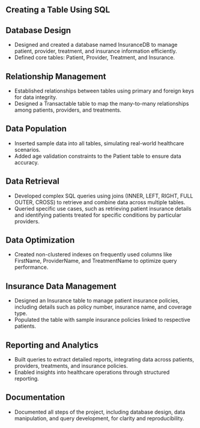 ## Creating a Table Using SQL
## Database Design
- Designed and created a database named InsuranceDB to manage patient, provider, treatment, and insurance information efficiently.
- Defined core tables: Patient, Provider, Treatment, and Insurance.
## Relationship Management
- Established relationships between tables using primary and foreign keys for data integrity.
- Designed a Transactable table to map the many-to-many relationships among patients, providers, and treatments.
## Data Population
- Inserted sample data into all tables, simulating real-world healthcare scenarios.
- Added age validation constraints to the Patient table to ensure data accuracy.
## Data Retrieval
- Developed complex SQL queries using joins (INNER, LEFT, RIGHT, FULL OUTER, CROSS) to retrieve and combine data across multiple tables.
- Queried specific use cases, such as retrieving patient insurance details and identifying patients treated for specific conditions by particular providers.
## Data Optimization
- Created non-clustered indexes on frequently used columns like FirstName, ProviderName, and TreatmentName to optimize query performance.
## Insurance Data Management
- Designed an Insurance table to manage patient insurance policies, including details such as policy number, insurance name, and coverage type.
- Populated the table with sample insurance policies linked to respective patients.
## Reporting and Analytics
- Built queries to extract detailed reports, integrating data across patients, providers, treatments, and insurance policies.
- Enabled insights into healthcare operations through structured reporting.
## Documentation
- Documented all steps of the project, including database design, data manipulation, and query development, for clarity and reproducibility.





